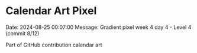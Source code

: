 # Calendar Art Pixel

Date: 2024-08-25 00:07:00
Message: Gradient pixel week 4 day 4 - Level 4 (commit 8/12)

Part of GitHub contribution calendar art
